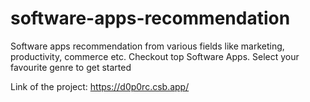 # software-apps-recommendation

Software apps recommendation from various fields like marketing, productivity, commerce etc.
Checkout top Software Apps. Select your favourite genre to get started

Link of the project: https://d0p0rc.csb.app/
